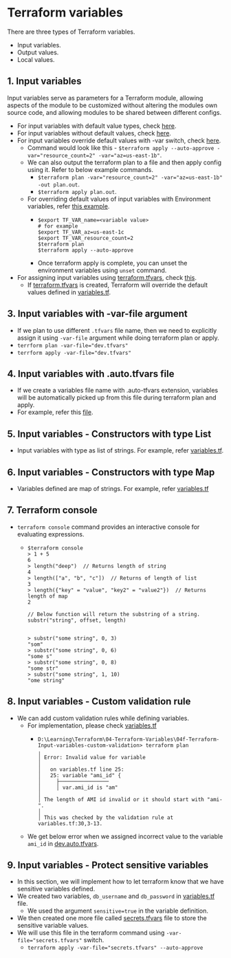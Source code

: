 # Terraform variables

There are three types of Terraform variables.
- Input variables.
- Output values.
- Local values.

## 1. Input variables

Input variables serve as parameters for a Terraform module, allowing aspects of the module to be customized without altering
the modules own source code, and allowing modules to be shared between different configs.

- For input variables with default value types, check [here](04a-Terraform-Input-variables-basics/variables.tf).
- For input variables without default values, check [here](04a-Terraform-Input-variables-basics/variables.tf).
- For input variables override default values with -var switch, check [here](04a-Terraform-Input-variables-basics/variables.tf).
  - Command would look like this - ```$terraform apply --auto-approve -var="resource_count=2" -var="az=us-east-1b"```.
  - We can also output the terraform plan to a file and then apply config using it. Refer to below example commands.
    - ```$terraform plan -var="resource_count=2" -var="az=us-east-1b" -out plan.out```.
    - ```$terraform apply plan.out```.
  - For overriding default values of input variables with Environment variables, refer [this example](04a-Terraform-Input-variables-basics/variables.tf).
    - ```shell
      $export TF_VAR_name=<variable value>
      # for example
      $export TF_VAR_az=us-east-1c
      $export TF_VAR_resource_count=2
      $terraform plan
      $terraform apply --auto-approve
      ```
    - Once terraform apply is complete, you can unset the environment variables using ```unset``` command.
- For assigning input variables using [terraform.tfvars](04a-Terraform-Input-variables-basics/terraform.tfvars), check [this](04a-Terraform-Input-variables-basics/terraform.tfvars).
  - If [terraform.tfvars](04a-Terraform-Input-variables-basics/terraform.tfvars) is created, Terraform will override the default values defined in [variables.tf](04a-Terraform-Input-variables-basics/variables.tf).

## 3. Input variables with -var-file argument
- If we plan to use different ```.tfvars``` file name, then we need to explicitly assign it using ```-var-file``` argument
  while doing terraform plan or apply.
- ```terrform plan -var-file="dev.tfvars"```
- ```terrform apply -var-file="dev.tfvars"```

## 4. Input variables with .auto.tfvars file
- If we create a variables file name with .auto-tfvars extension, variables will be automatically picked up from this file
  during terraform plan and apply.
- For example, refer this [file](04c-Terraform-Input-variables-auto-tfvars/dev.auto.tfvars).

## 5. Input variables - Constructors with type List
- Input variables with type as list of strings. For example, refer [variables.tf](04d-Terraform-Input-variables-type-list/variables.tf).

## 6. Input variables - Constructors with type Map
- Variables defined are map of strings. For example, refer [variables.tf](04e-Terraform-Input-variables-type-map/variables.tf)

## 7. Terraform console
- ```terraform console``` command provides an interactive console for evaluating expressions.
  - ```
    $terraform console
    > 1 + 5
    6
    > length("deep")  // Returns length of string
    4
    > length(["a", "b", "c"])  // Returns of length of list
    3
    > length({"key" = "value", "key2" = "value2"})  // Returns length of map
    2
    
    // Below function will return the substring of a string. 
    substr("string", offset, length)
    
    
    > substr("some string", 0, 3)
    "som"
    > substr("some string", 0, 6)
    "some s"
    > substr("some string", 0, 8)
    "some str"
    > substr("some string", 1, 10)
    "ome string"
    ```
    
## 8. Input variables - Custom validation rule

- We can add custom validation rules while defining variables.
  - For implementation, please check [variables.tf](04f-Terraform-Input-variables-custom-validation/variables.tf)
    - ```
      D:\Learning\Terraform\04-Terraform-Variables\04f-Terraform-Input-variables-custom-validation> terraform plan    
      ╷
      │ Error: Invalid value for variable
      │
      │   on variables.tf line 25:
      │   25: variable "ami_id" {
      │     ├────────────────
      │     │ var.ami_id is "am"
      │
      │ The length of AMI id invalid or it should start with "ami-".
      │
      │ This was checked by the validation rule at variables.tf:30,3-13.
      ```
  - We get below error when we assigned incorrect value to the variable ```ami_id``` in [dev.auto.tfvars](04f-Terraform-Input-variables-custom-validation/dev.auto.tfvars).

## 9. Input variables - Protect sensitive variables

- In this section, we will implement how to let terraform know that we have sensitive variables defined.
- We created two variables, ```db_username``` and ```db_password``` in [variables.tf](04g-Terraform-Input-variables-sesitive-variables/variables.tf) file.
  - We used the argument ```sensitive=true``` in the variable definition.
- We then created one more file called [secrets.tfvars](04g-Terraform-Input-variables-sesitive-variables/secrets.tfvars) file to store the sensitive variable values.
- We will use this file in the terraform command using ```-var-file="secrets.tfvars"``` switch.
  - ```terraform apply -var-file="secrets.tfvars" --auto-approve```